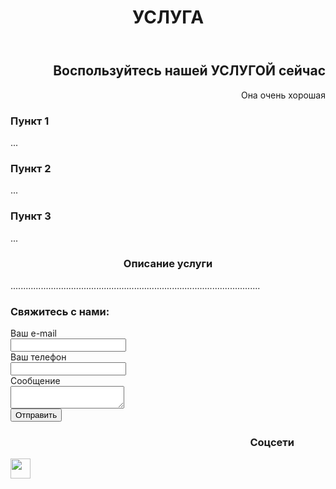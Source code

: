 <header>
  <h1>
    УСЛУГА
  </h1>
</header>

<main style="text-align:right">
  <h2>
    Воспользуйтесь нашей УСЛУГОЙ сейчас
  </h2>
  <p>
    Она очень хорошая
  </p>
</main>

<article>
  <section>
    <h3>
      Пункт 1
    </h3>
    <p>
      ...
    </p>
  </section>
  <section>
    <h3>
      Пункт 2
    </h3>
    <p>
      ...
    </p>
  </section>
  <section>
    <h3>
      Пункт 3
    </h3>
    <p>
      ...
    </p>
  </section>
</article>

<article>
  <h3 style="text-align:center">
    Описание услуги
  </h3>
    <p>
      ...................................................................................................
    </p>
</article>

<form>
  <h3>
    Свяжитесь с нами:
  </h3>
  Ваш e-mail <br>
  <input align="center">
  <br> Ваш телефон <br>
  <input align="center">
  <br> Сообщение <br>
  <textarea></textarea>
  <br>
  <button>
   Отправить
  </button>
</form>

<footer>
  <h3 style="text-align:right;margin-right:50px">
  	Соцсети
  </h3>
  <a href="httpsvk.com/thispagedoesnotexist">
    <img src="https://iconmonstr-vk-4-96.png" width="32">
  </a>
</footer>
